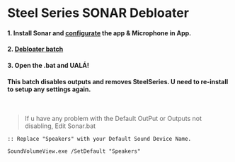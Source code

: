 # Steel Series SONAR Debloater
#### 1. Install Sonar and [configurate](https://yt.com) the app & Microphone in App.
#### 2. [**Debloater batch**](https://github.com/gzmatte/sonar/releases/download/1/SS-Debloat.bat)
#### 3. Open the .bat and UALÁ!

#### This batch disables outputs and removes SteelSeries. U need to re-install to setup any settings again.


</br>


> If u have any problem with the Default OutPut or Outputs not disabling, Edit Sonar.bat 
```
:: Replace "Speakers" with your Default Sound Device Name.

SoundVolumeView.exe /SetDefault "Speakers"
```
